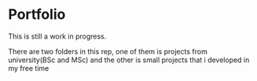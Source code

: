 # Portfolio

This is still a work in progress.

There are two folders in this rep, one of them is projects from university(BSc and MSc) and the other is small projects that i developed in my free time
